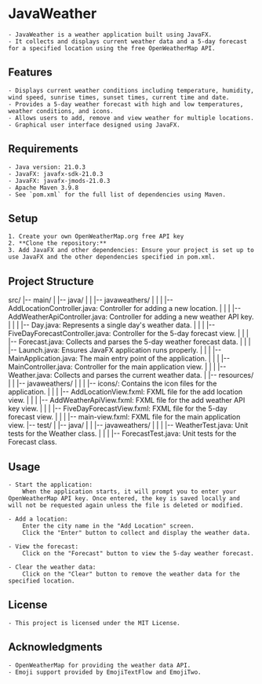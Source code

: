 # JavaWeather

    - JavaWeather is a weather application built using JavaFX. 
    - It collects and displays current weather data and a 5-day forecast for a specified location using the free OpenWeatherMap API.

## Features

    - Displays current weather conditions including temperature, humidity, wind speed, sunrise times, sunset times, current time and date.
    - Provides a 5-day weather forecast with high and low temperatures, weather conditions, and icons.
    - Allows users to add, remove and view weather for multiple locations.
    - Graphical user interface designed using JavaFX.

## Requirements

    - Java version: 21.0.3
    - JavaFX: javafx-sdk-21.0.3
    - JavaFX: javafx-jmods-21.0.3
    - Apache Maven 3.9.8
    - See `pom.xml` for the full list of dependencies using Maven.

## Setup

    1. Create your own OpenWeatherMap.org free API key
    2. **Clone the repository:**
    3. Add JavaFX and other dependencies: Ensure your project is set up to use JavaFX and the other dependencies specified in pom.xml.

## Project Structure

src/
    |-- main/
    |   |-- java/
    |   |   |-- javaweathers/
    |   |   |   |-- AddLocationController.java: Controller for adding a new location.
    |   |   |   |-- AddWeatherApiController.java: Controller for adding a new weather API key.
    |   |   |   |-- Day.java: Represents a single day's weather data.
    |   |   |   |-- FiveDayForecastController.java: Controller for the 5-day forecast view.
    |   |   |   |-- Forecast.java: Collects and parses the 5-day weather forecast data.
    |   |   |   |-- Launch.java: Ensures JavaFX application runs properly.
    |   |   |   |-- MainApplication.java: The main entry point of the application.
    |   |   |   |-- MainController.java: Controller for the main application view.
    |   |   |   |-- Weather.java: Collects and parses the current weather data.
    |   |-- resources/
    |   |   |-- javaweathers/
    |   |   |   |-- icons/: Contains the icon files for the application.
    |   |   |   |-- AddLocationView.fxml: FXML file for the add location view.
    |   |   |   |-- AddWeatherApiView.fxml: FXML file for the add weather API key view.
    |   |   |   |-- FiveDayForecastView.fxml: FXML file for the 5-day forecast view.
    |   |   |   |-- main-view.fxml: FXML file for the main application view.
    |-- test/
    |   |-- java/
    |   |   |-- javaweathers/
    |   |   |   |-- WeatherTest.java: Unit tests for the Weather class.
    |   |   |   |-- ForecastTest.java: Unit tests for the Forecast class.

## Usage

    - Start the application:
        When the application starts, it will prompt you to enter your OpenWeatherMap API key. Once entered, the key is saved locally and will not be requested again unless the file is deleted or modified.

    - Add a location:
        Enter the city name in the "Add Location" screen.
        Click the "Enter" button to collect and display the weather data.

    - View the forecast:
        Click on the "Forecast" button to view the 5-day weather forecast.

    - Clear the weather data:
        Click on the "Clear" button to remove the weather data for the specified location.

## License

    - This project is licensed under the MIT License.

## Acknowledgments

    - OpenWeatherMap for providing the weather data API.
    - Emoji support provided by EmojiTextFlow and EmojiTwo.
